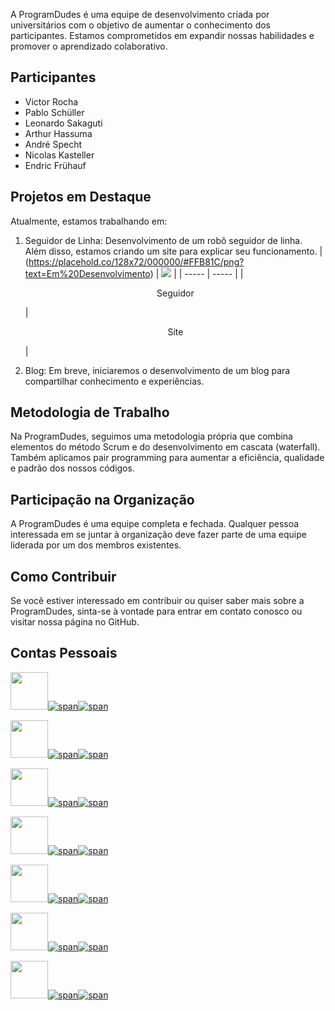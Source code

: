 A ProgramDudes é uma equipe de desenvolvimento criada por universitários com o objetivo de aumentar o conhecimento dos participantes. Estamos comprometidos em expandir nossas habilidades e promover o aprendizado colaborativo.

## Participantes

- Victor Rocha
- Pablo Schüller
- Leonardo Sakaguti
- Arthur Hassuma
- André Specht
- Nicolas Kasteller
- Endric Frühauf

## Projetos em Destaque

Atualmente, estamos trabalhando em:

1. Seguidor de Linha: Desenvolvimento de um robô seguidor de linha. Além disso, estamos criando um site para explicar seu funcionamento.
| (https://placehold.co/128x72/000000/#FFB81C/png?text=Em%20Desenvolvimento) | <img src="./READMEsrc/pag1.png"/>  |
| ----- | ----- |
| <p align="center">Seguidor</p> | <p align="center">Site</p> |

3. Blog: Em breve, iniciaremos o desenvolvimento de um blog para compartilhar conhecimento e experiências.

## Metodologia de Trabalho

Na ProgramDudes, seguimos uma metodologia própria que combina elementos do método Scrum e do desenvolvimento em cascata (waterfall). Também aplicamos pair programming para aumentar a eficiência, qualidade e padrão dos nossos códigos.

## Participação na Organização

A ProgramDudes é uma equipe completa e fechada. Qualquer pessoa interessada em se juntar à organização deve fazer parte de uma equipe liderada por um dos membros existentes.

## Como Contribuir

Se você estiver interessado em contribuir ou quiser saber mais sobre a ProgramDudes, sinta-se à vontade para entrar em contato conosco ou visitar nossa página no GitHub.

## Contas Pessoais

[<img src="https://avatars.githubusercontent.com/u/97479966" width="60"/>![span](https://placehold.co/10x60/FFA500/FFA500.png)![span](https://placehold.co/220x60/000000/FFFFFF/png?text=Victor%20Rocha)](https://victorrochar.github.io)

[<img src="https://avatars.githubusercontent.com/u/86015415" width="60"/>![span](https://placehold.co/10x60/007f3f/007f3f.png)![span](https://placehold.co/220x60/000000/FFFFFF/png?text=Leonardo%20Sakaguti)](https://leosakaguti.github.io)

[<img src="https://avatars.githubusercontent.com/u/61090154" width="60"/>![span](https://placehold.co/10x60/FF0000/FF0000.png)![span](https://placehold.co/220x60/000000/FFFFFF/png?text=Arthur%20Hassuma)](https://arthurhassuma.github.io)

[<img src="https://avatars.githubusercontent.com/u/128716535" width="60"/>![span](https://placehold.co/10x60/800080/800080.png)![span](https://placehold.co/220x60/000000/FFFFFF/png?text=André%20Specht)](https://andreespecht.github.io)

[<img src="https://avatars.githubusercontent.com/u/135883850" width="60"/>![span](https://placehold.co/10x60/0000FF/0000FF.png)![span](https://placehold.co/220x60/000000/FFFFFF/png?text=Pablo%20Schüller)](https://pablitodogremio.github.io)

[<img src="https://avatars.githubusercontent.com/u/127154329" width="60"/>![span](https://placehold.co/10x60/FFFF00/FFFF00.png)![span](https://placehold.co/220x60/000000/FFFFFF/png?text=Nicolas%20Kasteller)](https://nicolaskasteller.github.io)

[<img src="https://avatars.githubusercontent.com/u/127156064" width="60"/>![span](https://placehold.co/10x60/808080/808080.png)![span](https://placehold.co/220x60/000000/FFFFFF/png?text=Endric%20Frühauf)](https://endricfruhauf.github.io)
